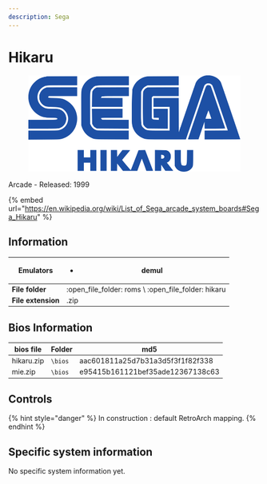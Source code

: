 ```yaml
---
description: Sega
---
```


# Hikaru

<figure><img src="https://raw.githubusercontent.com/fabricecaruso/es-theme-carbon/52ff37c9e265587d006945a2ba695b5a962b3a3d/art/logos/hikaru.svg" alt=""><figcaption></figcaption></figure>

Arcade - Released: 1999

{% embed url="https://en.wikipedia.org/wiki/List_of_Sega_arcade_system_boards#Sega_Hikaru" %}

## Information

| **Emulators**      | <ul><li>demul</li></ul>                                 |
| ------------------ | ------------------------------------------------------- |
| **File folder**    | :open\_file\_folder: roms \ :open\_file\_folder: hikaru |
| **File extension** | .zip                                                    |

## Bios Information

| bios file  | Folder  | md5                              |
| ---------- | ------- | -------------------------------- |
| hikaru.zip | `\bios` | aac601811a25d7b31a3d5f3f1f82f338 |
| mie.zip    | `\bios` | e95415b161121bef35ade12367138c63 |

## Controls

{% hint style="danger" %}
In construction : default RetroArch mapping.
{% endhint %}

## Specific system information

No specific system information yet.
